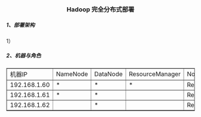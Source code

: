 <div align="center"> <h3>Hadoop 完全分布式部署</h3></div>

<h5>1、部署架构</h5>

1）

<h5>2、机器与角色</h5>



<table border="1">
<tr>
<td>机器IP</td>
<td>NameNode</td>
<td>DataNode</td>
<td>ResourceManager</td>
<td>NodeManager</td>
<td>ZooKeeper</td>
<td>JN</td>
</tr>
<tr>
<td>192.168.1.60</td>
<td>*</td>
<td>*</td>
<td>*</td>
<td>ResourceManager</td>
<td>ResourceManager</td>
<td>ResourceManager</td>
</tr>
<tr>
<td>192.168.1.61</td>
<td>*</td>
<td>*</td>
<td></td>
<td>ResourceManager</td>
<td>ResourceManager</td>
<td>ResourceManager</td>
</tr>
<tr>
<td>192.168.1.62</td>
<td></td>
<td>*</td>
<td></td>
<td>ResourceManager</td>
<td>ResourceManager</td>
<td>ResourceManager</td>
</tr>
</table>
